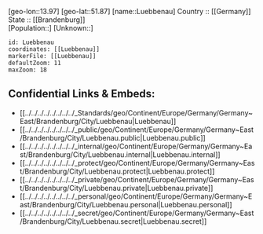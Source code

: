 ﻿---
location: [51.87,13.97] 
mapzoom: [7,12] 
mapmarker: city 
type: City
tags:
- geo/City


SpocWebEntityId: 32163
isDeleted: false
confidential: public

---
[geo-lon::13.97] 
[geo-lat::51.87] 
[name::Luebbenau] 
Country :: [[Germany]]  
State :: [[Brandenburg]]  
[Population::] 
[Unknown::] 


```leaflet
id: Luebbenau
coordinates: [[Luebbenau]] 
markerFile: [[Luebbenau]] 
defaultZoom: 11 
maxZoom: 18
```


## Confidential Links & Embeds: 
- [[../../../../../../../../_Standards/geo/Continent/Europe/Germany/Germany~East/Brandenburg/City/Luebbenau|Luebbenau]] 
- [[../../../../../../../../_public/geo/Continent/Europe/Germany/Germany~East/Brandenburg/City/Luebbenau.public|Luebbenau.public]] 
- [[../../../../../../../../_internal/geo/Continent/Europe/Germany/Germany~East/Brandenburg/City/Luebbenau.internal|Luebbenau.internal]] 
- [[../../../../../../../../_protect/geo/Continent/Europe/Germany/Germany~East/Brandenburg/City/Luebbenau.protect|Luebbenau.protect]] 
- [[../../../../../../../../_private/geo/Continent/Europe/Germany/Germany~East/Brandenburg/City/Luebbenau.private|Luebbenau.private]] 
- [[../../../../../../../../_personal/geo/Continent/Europe/Germany/Germany~East/Brandenburg/City/Luebbenau.personal|Luebbenau.personal]] 
- [[../../../../../../../../_secret/geo/Continent/Europe/Germany/Germany~East/Brandenburg/City/Luebbenau.secret|Luebbenau.secret]] 
